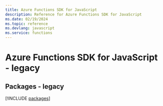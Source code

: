 ```yaml
---
title: Azure Functions SDK for JavaScript
description: Reference for Azure Functions SDK for JavaScript
ms.date: 02/19/2024
ms.topic: reference
ms.devlang: javascript
ms.service: functions
---
```

# Azure Functions SDK for JavaScript - legacy
## Packages - legacy
[!INCLUDE [packages](functions-index.md)]